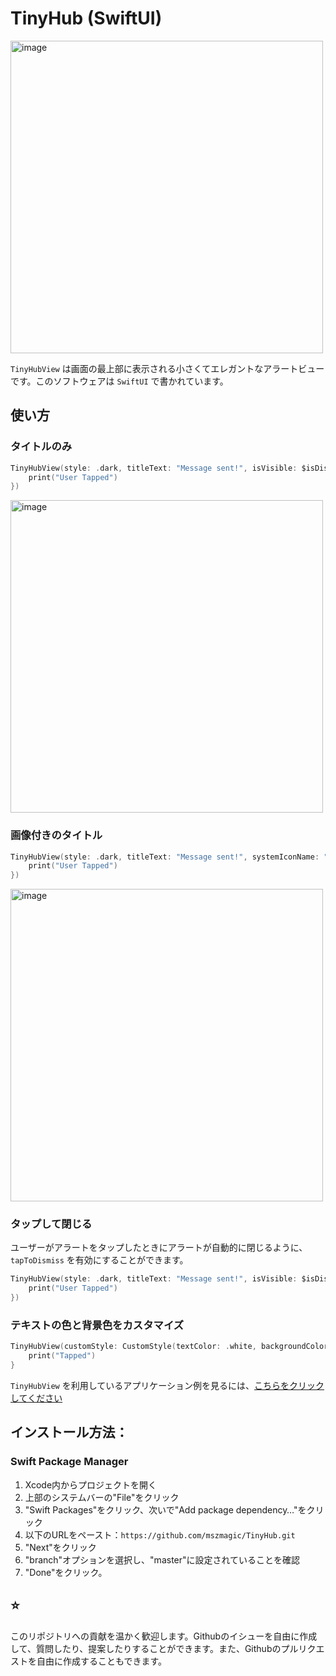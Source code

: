 # TinyHub (SwiftUI)

<img width="500" alt="image" src="https://github.com/mszmagic/TinyHub/blob/master/Example/example_images/social-image.png?raw=true">

`TinyHubView` は画面の最上部に表示される小さくてエレガントなアラートビューです。このソフトウェアは `SwiftUI` で書かれています。

## 使い方

### タイトルのみ

```swift
TinyHubView(style: .dark, titleText: "Message sent!", isVisible: $isDisplaying, onTap: {
    print("User Tapped")
})
```

<img width="500" alt="image" src="https://github.com/mszmagic/TinyHub/blob/master/Example/example_images/title-only.gif?raw=true">

### 画像付きのタイトル

```swift
TinyHubView(style: .dark, titleText: "Message sent!", systemIconName: "paperplane.fill", isVisible: $isDisplaying, onTap: {
    print("User Tapped")
})
```

<img width="500" alt="image" src="https://github.com/mszmagic/TinyHub/blob/master/Example/example_images/image-title-only.gif?raw=true">

### タップして閉じる

ユーザーがアラートをタップしたときにアラートが自動的に閉じるように、 `tapToDismiss` を有効にすることができます。

```swift
TinyHubView(style: .dark, titleText: "Message sent!", isVisible: $isDisplaying, tapToDismiss: true, onTap: {
    print("User Tapped")
})
```

### テキストの色と背景色をカスタマイズ

```swift
TinyHubView(customStyle: CustomStyle(textColor: .white, backgroundColor: .blue), isVisible: $isDisplaying, titleText: "メッセージを送信しました", systemIconName: "paperplane.fill", tapToDismiss: true) {
    print("Tapped")
}
```

`TinyHubView` を利用しているアプリケーション例を見るには、[こちらをクリックしてください](/Example)

## インストール方法：

### Swift Package Manager

1. Xcode内からプロジェクトを開く
2. 上部のシステムバーの"File"をクリック
3. "Swift Packages"をクリック、次いで"Add package dependency…"をクリック
4. 以下のURLをペースト：`https://github.com/mszmagic/TinyHub.git`
5. "Next"をクリック
6. "branch"オプションを選択し、"master"に設定されていることを確認
7. "Done"をクリック。

## ⭐️

このリポジトリへの貢献を温かく歓迎します。Githubのイシューを自由に作成して、質問したり、提案したりすることができます。また、Githubのプルリクエストを自由に作成することもできます。
